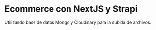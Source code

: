 # Ecommerce con NextJS y Strapi

Utilizando base de datos Mongo y Cloudinary para la subida de archivos.
